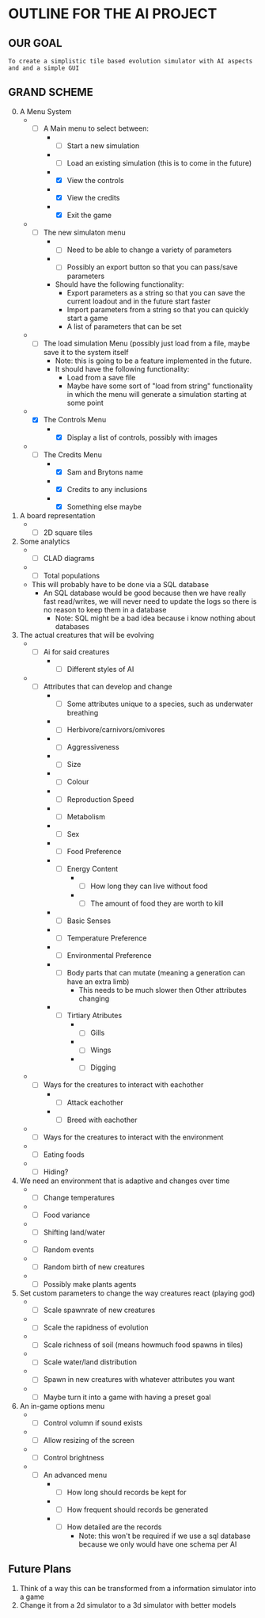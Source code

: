 # OUTLINE FOR THE AI PROJECT
## OUR GOAL

	To create a simplistic tile based evolution simulator with AI aspects and and a simple GUI

## GRAND SCHEME
0. A Menu System
	* - [ ] A Main menu to select between:
		* - [ ] Start a new simulation
		* - [ ] Load an existing simulation (this is to come in the future)
		* - [x] View the controls
		* - [x] View the credits
		* - [x] Exit the game
	* - [ ] The new simulaton menu
		* - [ ] Need to be able to change a variety of parameters
		* - [ ] Possibly an export button so that you can pass/save parameters
		* Should have the following functionality:
			* Export parameters as a string so that you can save the current loadout and in the future start faster
			* Import parameters from a string so that you can quickly start a game
			* A list of parameters that can be set
	* - [ ] The load simulation Menu (possibly just load from a file, maybe save it to the system itself
	    * Note: this is going to be a feature implemented in the future.
		* It should have the following functionality:
			* Load from a save file
			* Maybe have some sort of "load from string" functionality in which the menu will generate a simulation starting at some point
	* - [x] The Controls Menu
		* - [x] Display a list of controls, possibly with images
	* - [ ] The Credits Menu
		* - [x] Sam and Brytons name
		* - [x] Credits to any inclusions
		* - [x] Something else maybe
1. A board representation
	* - [ ] 2D square tiles
2. Some analytics
	* - [ ] CLAD diagrams
	* - [ ] Total populations
	* This will probably have to be done via a SQL database
		* An SQL database would be good because then we have really fast read/writes, we will never need to update the logs so there is no reason to keep them in a database
			* Note: SQL might be a bad idea because i know nothing about databases
3. The actual creatures that will be evolving
	* - [ ] Ai for said creatures
		* - [ ] Different styles of AI
	* - [ ] Attributes that can develop and change
		* - [ ] Some attributes unique to a species, such as underwater breathing
		* - [ ] Herbivore/carnivors/omivores
		* - [ ] Aggressiveness
		* - [ ] Size
		* - [ ] Colour
		* - [ ] Reproduction Speed
		* - [ ] Metabolism
		* - [ ] Sex
		* - [ ] Food Preference
		* - [ ] Energy Content
			* - [ ] How long they can live without food
			* - [ ] The amount of food they are worth to kill
		* - [ ] Basic Senses
		* - [ ] Temperature Preference
		* - [ ] Environmental Preference
		* - [ ] Body parts that can mutate (meaning a generation can have an extra limb)
			* This needs to be much slower then Other attributes changing
		* - [ ] Tirtiary Atributes
			* - [ ] Gills
			* - [ ] Wings
			* - [ ] Digging
	* - [ ] Ways for the creatures to interact with eachother
		* - [ ] Attack eachother
		* - [ ] Breed with eachother
	* - [ ] Ways for the creatures to interact with the environment
	* - [ ] Eating foods
	* - [ ] Hiding?
4. We need an environment that is adaptive and changes over time
	* - [ ] Change temperatures
	* - [ ] Food variance
	* - [ ] Shifting land/water
	* - [ ] Random events
	* - [ ] Random birth of new creatures
	* - [ ] Possibly make plants agents
5. Set custom parameters to change the way creatures react (playing god)
	* - [ ] Scale spawnrate of new creatures
	* - [ ] Scale the rapidness of evolution
	* - [ ] Scale richness of soil (means howmuch food spawns in tiles)
	* - [ ] Scale water/land distribution
	* - [ ] Spawn in new creatures with whatever attributes you want
	* - [ ] Maybe turn it into a game with having a preset goal
6. An in-game options menu
	* - [ ] Control volumn if sound exists
	* - [ ] Allow resizing of the screen
	* - [ ] Control brightness
	* - [ ] An advanced menu
		* - [ ] How long should records be kept for
		* - [ ] How frequent should records be generated
		* - [ ] How detailed are the records
			* Note: this won't be required if we use a sql database because we only would have one schema per AI
	
## Future Plans
1. Think of a way this can be transformed from a information simulator into a game
2. Change it from a 2d simulator to a 3d simulator with better models
